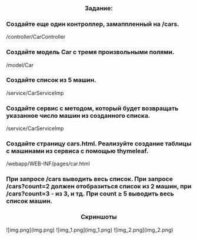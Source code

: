 
<h3 align="center">Задание:</h3>


<h3 >Создайте еще один контроллер, замаппленный на /cars.</h3>
/controller/CarController


<h3 >Создайте модель Car с тремя произвольными полями.</h3>
/model/Car

<h3 >Создайте список из 5 машин.</h3>
/service/CarServiceImp

<h3 >Создайте сервис с методом, который будет возвращать указанное число машин из созданного списка.</h3>
/service/CarServiceImp

<h3 >Создайте страницу cars.html. Реализуйте создание таблицы с машинами из сервиса с помощью thymeleaf.</h3>
/webapp/WEB-INF/pages/car.html
<h3 >При запросе /cars выводить весь список. При запросе /cars?count=2 должен отобразиться список из 2 машин, при /cars?count=3 - из 3, и тд. При count ≥ 5 выводить весь список машин.</h3>

<h3 align="center">Скриншоты</h3>
![img.png](img.png)
![img_1.png](img_1.png)
![img_2.png](img_2.png)